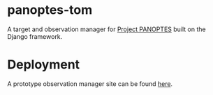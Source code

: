 # panoptes-tom

A target and observation manager for [Project PANOPTES](https://github.com/panoptes) built on the Django framework.

# Deployment

A prototype observation manager site can be found [here](https://panoptes-tom.herokuapp.com/).
